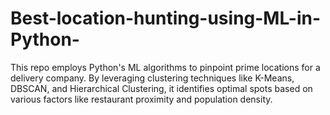 # Best-location-hunting-using-ML-in-Python-
This repo employs Python's ML algorithms to pinpoint prime locations for a delivery company. By leveraging clustering techniques like K-Means, DBSCAN, and Hierarchical Clustering, it identifies optimal spots based on various factors like restaurant proximity and population density.
